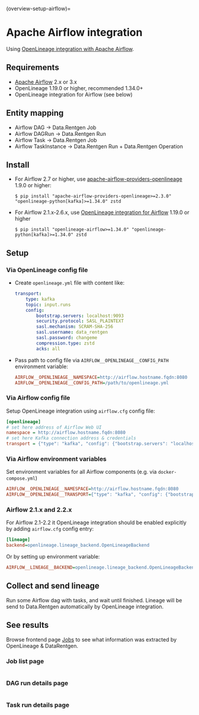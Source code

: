 (overview-setup-airflow)=

# Apache Airflow integration

Using [OpenLineage integration with Apache Airflow](https://openlineage.io/docs/integrations/airflow/).

## Requirements

- [Apache Airflow](https://airflow.apache.org/) 2.x or 3.x
- OpenLineage 1.19.0 or higher, recommended 1.34.0+
- OpenLineage integration for Airflow (see below)

## Entity mapping

- Airflow DAG → Data.Rentgen Job
- Airflow DAGRun → Data.Rentgen Run
- Airflow Task → Data.Rentgen Job
- Airflow TaskInstance → Data.Rentgen Run + Data.Rentgen Operation

## Install

- For Airflow 2.7 or higher, use [apache-airflow-providers-openlineage](https://airflow.apache.org/docs/apache-airflow-providers-openlineage/stable/index.html) 1.9.0 or higher:

  ```console
  $ pip install "apache-airflow-providers-openlineage>=2.3.0" "openlineage-python[kafka]>=1.34.0" zstd
  ```

- For Airflow 2.1.x-2.6.x, use [OpenLineage integration for Airflow](https://openlineage.io/docs/integrations/airflow/) 1.19.0 or higher

  ```console
  $ pip install "openlineage-airflow>=1.34.0" "openlineage-python[kafka]>=1.34.0" zstd
  ```

## Setup

### Via OpenLineage config file

- Create `openlineage.yml` file with content like:

  ```yaml
  transport:
      type: kafka
      topic: input.runs
      config:
          bootstrap.servers: localhost:9093
          security.protocol: SASL_PLAINTEXT
          sasl.mechanism: SCRAM-SHA-256
          sasl.username: data_rentgen
          sasl.password: changeme
          compression.type: zstd
          acks: all
  ```

- Pass path to config file via `AIRFLOW__OPENLINEAGE__CONFIG_PATH` environment variable:

  ```ini
  AIRFLOW__OPENLINEAGE__NAMESPACE=http://airflow.hostname.fqdn:8080
  AIRFLOW__OPENLINEAGE__CONFIG_PATH=/path/to/openlineage.yml
  ```

### Via Airflow config file

Setup OpenLineage integration using `airflow.cfg` config file:

```ini
[openlineage]
# set here address of Airflow Web UI
namespace = http://airflow.hostname.fqdn:8080
# set here Kafka connection address & credentials
transport = {"type": "kafka", "config": {"bootstrap.servers": "localhost:9093", "security.protocol": "SASL_PLAINTEXT", "sasl.mechanism": "SCRAM-SHA-256", "sasl.username": "data_rentgen", "sasl.password": "changeme", "compression.type": "zstd", "acks": "all"}, "topic": "input.runs", "flush": true}
```

### Via Airflow environment variables

Set environment variables for all Airflow components (e.g. via `docker-compose.yml`)

```ini
AIRFLOW__OPENLINEAGE__NAMESPACE=http://airflow.hostname.fqdn:8080
AIRFLOW__OPENLINEAGE__TRANSPORT={"type": "kafka", "config": {"bootstrap.servers": "localhost:9093", "security.protocol": "SASL_PLAINTEXT", "sasl.mechanism": "SCRAM-SHA-256", "sasl.username": "data_rentgen", "sasl.password": "changeme", "compression.type": "zstd", "acks": "all"}, "topic": "input.runs", "flush": true}
```

### Airflow 2.1.x and 2.2.x

For Airflow 2.1-2.2 it OpenLineage integration should be enabled explicitly by adding `airflow.cfg` config entry:

```ini
[lineage]
backend=openlineage.lineage_backend.OpenLineageBackend
```

Or by setting up environment variable:

```ini
AIRFLOW__LINEAGE__BACKEND=openlineage.lineage_backend.OpenLineageBackend
```

## Collect and send lineage

Run some Airflow dag with tasks, and wait until finished.
Lineage will be send to Data.Rentgen automatically by OpenLineage integration.

## See results

Browse frontend page [Jobs](http://localhost:3000/jobs) to see what information was extracted by OpenLineage & DataRentgen.

### Job list page

```{image} ./job_list.png
```

### DAG run details page

```{image} ./dag_run_details.png
```

### Task run details page

```{image} ./task_run_details.png
```
